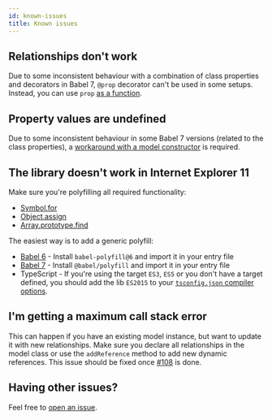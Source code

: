 ```yaml
---
id: known-issues
title: Known issues
---
```


## Relationships don't work

Due to some inconsistent behaviour with a combination of class properties and decorators in Babel 7, `@prop` decorator can't be used in some setups. Instead, you can use `prop` [as a function](../getting-started/defining-models#javascript-without-decorators).

## Property values are undefined

Due to some inconsistent behaviour in some Babel 7 versions (related to the class properties), a [workaround with a model constructor](https://github.com/infinum/js-cra-starter/pull/2) is required.

## The library doesn't work in Internet Explorer 11

Make sure you're polyfilling all required functionality:
  * [Symbol.for](https://developer.mozilla.org/en-US/docs/Web/JavaScript/Reference/Global_Objects/Symbol)
  * [Object.assign](https://developer.mozilla.org/en-US/docs/Web/JavaScript/Reference/Global_Objects/Object/assign)
  * [Array.prototype.find](https://developer.mozilla.org/en-US/docs/Web/JavaScript/Reference/Global_Objects/Array/find)

The easiest way is to add a generic polyfill:
* [Babel 6](https://babeljs.io/docs/en/6.26.3/babel-polyfill) - Install `babel-polyfill@6` and import it in your entry file
* [Babel 7](https://babeljs.io/docs/en/babel-polyfill) - Install `@babel/polyfill` and import it in your entry file
* TypeScript - If you're using the target `ES3`, `ES5` or you don't have a target defined, you should add the lib `ES2015` to your [`tsconfig.json` compiler options](https://www.typescriptlang.org/docs/handbook/tsconfig-json.html).

## I'm getting a maximum call stack error

This can happen if you have an existing model instance, but want to update it with new relationships. Make sure you declare all relationships in the model class or use the `addReference` method to add new dynamic references. This issue should be fixed once [#108](https://github.com/infinum/datx/pull/108) is done.

## Having other issues?
Feel free to [open an issue](https://github.com/infinum/datx/issues/new).
